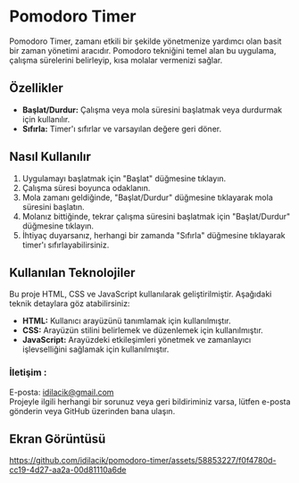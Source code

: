 # Pomodoro Timer

Pomodoro Timer, zamanı etkili bir şekilde yönetmenize yardımcı olan basit bir zaman yönetimi aracıdır. Pomodoro tekniğini temel alan bu uygulama, çalışma sürelerini belirleyip, kısa molalar vermenizi sağlar.

## Özellikler

- **Başlat/Durdur:** Çalışma veya mola süresini başlatmak veya durdurmak için kullanılır.
- **Sıfırla:** Timer'ı sıfırlar ve varsayılan değere geri döner.

## Nasıl Kullanılır

1. Uygulamayı başlatmak için "Başlat" düğmesine tıklayın.
2. Çalışma süresi boyunca odaklanın.
3. Mola zamanı geldiğinde, "Başlat/Durdur" düğmesine tıklayarak mola süresini başlatın.
4. Molanız bittiğinde, tekrar çalışma süresini başlatmak için "Başlat/Durdur" düğmesine tıklayın.
5. İhtiyaç duyarsanız, herhangi bir zamanda "Sıfırla" düğmesine tıklayarak timer'ı sıfırlayabilirsiniz.

## Kullanılan Teknolojiler

Bu proje HTML, CSS ve JavaScript kullanılarak geliştirilmiştir. Aşağıdaki teknik detaylara göz atabilirsiniz:

- **HTML:** Kullanıcı arayüzünü tanımlamak için kullanılmıştır.
- **CSS:** Arayüzün stilini belirlemek ve düzenlemek için kullanılmıştır.
- **JavaScript:** Arayüzdeki etkileşimleri yönetmek ve zamanlayıcı işlevselliğini sağlamak için kullanılmıştır.

### **İletişim** : <br/>
E-posta: idilacik@gmail.com <br/>
Projeyle ilgili herhangi bir sorunuz veya geri bildiriminiz varsa, lütfen 
 e-posta gönderin veya GitHub üzerinden bana ulaşın. <br/>
## Ekran Görüntüsü


https://github.com/idilacik/pomodoro-timer/assets/58853227/f0f4780d-cc19-4d27-aa2a-00d81110a6de


